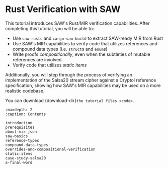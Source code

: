 # Rust Verification with SAW

This tutorial introduces SAW's Rust/MIR verification capabilities.
After completing this tutorial, you will be able to:

- Use `saw-rustc` and `cargo-saw-build` to extract SAW-ready MIR from Rust
- Use SAW's MIR capabilities to verify code that utilizes references and
  compound data types (i.e. `struct`s and `enum`s)
- Write proofs _compositionally_, even when the subtleties of mutable references
  are involved
- Verify code that utilizes _static items_

Additionally, you will step through the process of verifying an implementation
of the Salsa20 stream cipher against a Cryptol reference specification, showing
how SAW's MIR capabilities may be used on a more realistic codebase.

You can download {download-dir}`the tutorial files <code>`.

```{toctree}
:maxdepth: 2
:caption: Contents

introduction
prerequisites
about-mir-json
saw-basics
reference-types
compound-data-types
overrides-and-compositional-verification
static-items
case-study-salsa20
a-final-word
```
